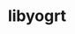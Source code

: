 ---
title: "libyogrt"
layout: cache
categories: [package, develop-2025-03-09]
meta: {"compilers": ["gcc@=11.4.0", "gcc@=7.5.0", "oneapi@=2024.2.1"], "num_specs": 4, "num_specs_by_stack": {"e4s": 1, "e4s-neoverse-v2": 1, "e4s-oneapi": 1, "radiuss": 1, "root": 4, "tutorial": 1}, "oss": ["ubuntu18.04", "ubuntu22.04"], "platforms": ["linux"], "stacks": ["e4s", "e4s-neoverse-v2", "e4s-oneapi", "radiuss", "root", "tutorial"], "targets": ["neoverse_v2", "x86_64_v3"], "versions": ["1.35"]}
spec_details: [{"compiler": "gcc@=11.4.0", "hash": "cl7bq4oeafqt6bs4as4w6chq2hx4sy4c", "os": "ubuntu22.04", "platform": "linux", "size": "-", "stacks": ["e4s", "root", "tutorial"], "target": "x86_64_v3", "variants": ["build_system=autotools", "scheduler=slurm", "~static"], "versions": ["1.35"]}, {"compiler": "gcc@=7.5.0", "hash": "g4kfyc4vuyuiqisnlpkcrziwqdkxgsrp", "os": "ubuntu18.04", "platform": "linux", "size": "-", "stacks": ["radiuss", "root"], "target": "x86_64_v3", "variants": ["build_system=autotools", "scheduler=slurm", "~static"], "versions": ["1.35"]}, {"compiler": "oneapi@=2024.2.1", "hash": "h4pinrutzwtpua6eyrszyro7uq76pccw", "os": "ubuntu22.04", "platform": "linux", "size": "-", "stacks": ["e4s-oneapi", "root"], "target": "x86_64_v3", "variants": ["build_system=autotools", "scheduler=slurm", "~static"], "versions": ["1.35"]}, {"compiler": "gcc@=11.4.0", "hash": "uci53de5b2glct2k4pci7sqenwpx3q4m", "os": "ubuntu22.04", "platform": "linux", "size": "-", "stacks": ["e4s-neoverse-v2", "root"], "target": "neoverse_v2", "variants": ["build_system=autotools", "scheduler=slurm", "~static"], "versions": ["1.35"]}]
---